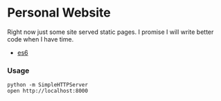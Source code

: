 # Personal Website

Right now just some site served static pages. I promise I will write better code when I have time.
* [es6](https://babeljs.io/learn-es2015/)

### Usage

```
python -m SimpleHTTPServer
open http://localhost:8000
```
